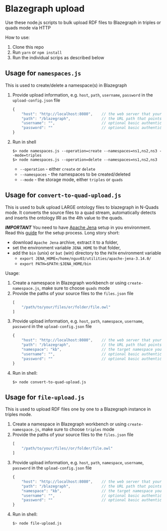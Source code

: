 # Blazegraph upload
Use these node.js scripts to bulk upload RDF files to Blazegraph in triples or quads mode via HTTP

How to use:
1. Clone this repo
1. Run `yarn` or `npm install`
1. Run the individual scrips as described below

## Usage for `namespaces.js`
This is used to create/delete a namespace(s) in Blazegraph

1. Provide upload information, e.g. `host`, `path`, `username`, `password` in the `upload-config.json` file
    ```js
    {
        "host": "http://localhost:8080",    // the web server that your blazegraph is running on
        "path": "/blazegraph",              // the URL path that points to the blazegraph instance
        "username": "",                     // optional basic authentication username
        "password": ""                      // optional basic authentication password
    }
    ```
2. Run in shell
    ```shell
    $> node namespaces.js --operation=create --namespaces=ns1,ns2,ns3 --mode=triples
    $> node namespaces.js --operation=delete --namespaces=ns1,ns2,ns3
    ```
    - `--operation` - either `create` or `delete`
    - `--namespaces` - the namespaces to be created/deleted
    - `--mode` - the storage mode, either `triples` or `quads`


## Usage for `convert-to-quad-upload.js`
This is used to bulk upload LARGE ontology files to blazegraph in N-Quads mode. It converts the source files to a quad stream, automatically detects and inserts the ontology IRI as the 4th value to the quads.

***IMPORTANT*** You need to have [Apache Jena](https://jena.apache.org/download/index.cgi) setup in you environment. Read this [guide](https://jena.apache.org/documentation/tools/index.html) for the setup process. Long story short: 
- download `Apache Jena` archive, extract it to a folder, 
- set the environment variable `JENA_HOME` to that folder,
- add the `bin` (unix) or `bat` (win) directory to the `PATH` environment variable
  - `export JENA_HOME=/home/nguv03/utilities/apache-jena-3.14.0/`
  - `export PATH=$PATH:$JENA_HOME/bin`

Usage:
1. Create a namespace in Blazegraph workbench or using `create-namespace.js`, make sure to choose `quads` mode
1. Provide the paths of your source files to the `files.json` file
    ```js
    [
        "/path/to/your/files/or/folder/file.owl"
    ]
    ```
1. Provide upload information, e.g. `host`, `path`, `namespace`, `username`, `password` in the `upload-config.json` file
    ```js
    {
        "host": "http://localhost:8080",    // the web server that your blazegraph is running on
        "path": "/blazegraph",              // the URL path that points to the blazegraph instance
        "namespace": "kb",                  // the target namespace you created at step 1)
        "username": "",                     // optional basic authentication username
        "password": ""                      // optional basic authentication password
    }
    ```
1. Run in shell: 
    ```shell
    $> node convert-to-quad-upload.js
    ```


## Usage for `file-upload.js`
This is used to upload RDF files one by one to a Blazegraph instance in triples mode.

1. Create a namespace in Blazegraph workbench or using `create-namespace.js`, make sure to choose `triples` mode
1. Provide the paths of your source files to the `files.json` file
    ```js
    [
        "/path/to/your/files//or/folder/file.owl"
    ]
    ```
1. Provide upload information, e.g. `host`, `path`, `namespace`, `username`, `password` in the `upload-config.json` file
    ```js
    {
        "host": "http://localhost:8080",    // the web server that your blazegraph is running on
        "path": "/blazegraph",              // the URL path that points to the blazegraph instance
        "namespace": "kb",                  // the target namespace you created at step 1)
        "username": "",                     // optional basic authentication username
        "password": ""                      // optional basic authentication password
    }
    ```
1. Run in shell: 
    ```bash
    $> node file-upload.js
    ```
